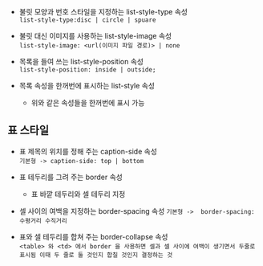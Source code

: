 * 불릿 모양과 번호 스타일을 지정하는 list-style-type 속성  
  `list-style-type:disc | circle | spuare `

* 불릿 대신 이미지를 사용하는 list-style-image 속성  
  `list-style-image: <url(이미지 파일 경로)> | none`

* 목록을 들여 쓰는  list-style-position 속성  
  `list-style-position: inside | outside;`

* 목록 속성을 한꺼번에 표시하는 list-style 속성 
   * 위와 같은 속성들을 한꺼번에 표시 가능

## 표 스타일  
* 표 제목의 위치를 정해 주는 caption-side 속성  
`기본형 -> caption-side: top | bottom`

* 표 테두리를 그려 주는 border 속성  
  * 표 바깥 테두리와 셀 테두리 지정 

* 셀 사이의 여백을 지정하는 border-spacing 속성
`기본형 ->  border-spacing: 수평거리 수직거리`

* 표와 셀 테두리를 합쳐 주는 border-collapse 속성  
  `<table> 와 <td> 에서 border 을 사용하면 셀과 셀 사이에 여백이 생기면서 두줄로 표시됨
   이때 두 줄로 둘 것인지 합칠 것인지 결정하는 것`
